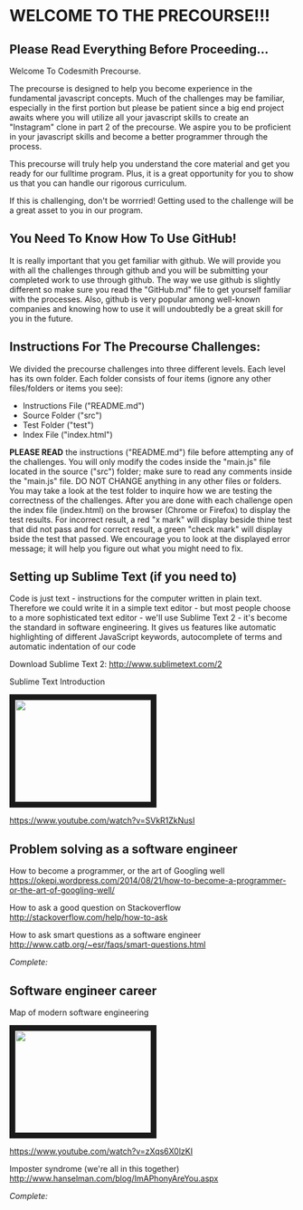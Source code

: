 # WELCOME TO THE PRECOURSE!!! 

## Please Read Everything Before Proceeding...

Welcome To Codesmith Precourse.

The precourse is designed to help you become experience in the fundamental javascript concepts. Much of the challenges may be familiar, especially in the first portion but please be patient since a big end project awaits where you will utilize all your javascript skills to create an "Instagram" clone in part 2 of the precourse. We aspire you to be proficient in your javascript skills and become a better programmer through the process.

This precourse will truly help you understand the core material and get you ready for our fulltime program. Plus, it is a great opportunity for you to show us that you can handle our rigorous curriculum.

If this is challenging, don't be worrried! Getting used to the challenge will be a great asset to you in our program.

## You Need To Know How To Use GitHub!

It is really important that you get familiar with github. We will provide you with all the challenges through github and you will be submitting your completed work to use through github. The way we use github is slightly different so make sure you read the "GitHub.md" file to get yourself familiar with the processes. Also, github is very popular among well-known companies and knowing how to use it will undoubtedly be a great skill for you in the future.

## Instructions For The Precourse Challenges:

We divided the precourse challenges into three different levels. Each level has its own folder. Each folder consists of four items (ignore any other files/folders or items you see):

- Instructions File ("README.md")
- Source Folder ("src")
- Test Folder ("test")
- Index File ("index.html")

**PLEASE READ** the instructions ("README.md") file before attempting any of the challenges. You will only modify the codes inside the "main.js" file located in the source ("src") folder; make sure to read any comments inside the "main.js" file. DO NOT CHANGE anything in any other files or folders. You may take a look at the test folder to inquire how we are testing the correctness of the challenges. After you are done with each challenge open the index file (index.html) on the browser (Chrome or Firefox) to display the test results. For incorrect result, a red "x mark" will display beside thine test that did not pass and for correct result, a green "check mark" will display bside the test that passed. We encourage you to look at the displayed error message; it will help you figure out what you might need to fix.

## Setting up Sublime Text (if you need to)

Code is just text - instructions for the computer written in plain text. Therefore we could write it in a simple text editor - but most people choose to a more sophisticated text editor - we'll use Sublime Text 2 - it's become the standard in software engineering. It gives us features like automatic highlighting of different JavaScript keywords, autocomplete of terms and automatic indentation of our code

Download Sublime Text 2:
<http://www.sublimetext.com/2>

Sublime Text Introduction

<a href="http://www.youtube.com/watch?feature=player_embedded&v=SVkR1ZkNusI
" target="_blank"><img src="http://img.youtube.com/vi/SVkR1ZkNusI/0.jpg"
width="240" height="180" border="10" /></a>

<https://www.youtube.com/watch?v=SVkR1ZkNusI>

## Problem solving as a software engineer

How to become a programmer, or the art of Googling well
<https://okepi.wordpress.com/2014/08/21/how-to-become-a-programmer-or-the-art-of-googling-well/>

How to ask a good question on Stackoverflow
<http://stackoverflow.com/help/how-to-ask>

How to ask smart questions as a software engineer
<http://www.catb.org/~esr/faqs/smart-questions.html>

*Complete:*

## Software engineer career

Map of modern software engineering

<a href="http://www.youtube.com/watch?feature=player_embedded&v=zXqs6X0lzKI
" target="_blank"><img src="http://img.youtube.com/vi/zXqs6X0lzKI/0.jpg"
width="240" height="180" border="10" /></a>

<https://www.youtube.com/watch?v=zXqs6X0lzKI>

Imposter syndrome (we're all in this together)
<http://www.hanselman.com/blog/ImAPhonyAreYou.aspx>

*Complete:*
